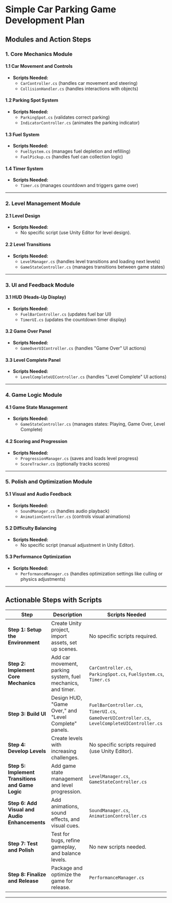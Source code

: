 # Simple Car Parking Game Development Plan

## Modules and Action Steps

### 1. Core Mechanics Module

#### 1.1 Car Movement and Controls
- **Scripts Needed:**
  - `CarController.cs` (handles car movement and steering)
  - `CollisionHandler.cs` (handles interactions with objects)

#### 1.2 Parking Spot System
- **Scripts Needed:**
  - `ParkingSpot.cs` (validates correct parking)
  - `IndicatorController.cs` (animates the parking indicator)

#### 1.3 Fuel System
- **Scripts Needed:**
  - `FuelSystem.cs` (manages fuel depletion and refilling)
  - `FuelPickup.cs` (handles fuel can collection logic)

#### 1.4 Timer System
- **Scripts Needed:**
  - `Timer.cs` (manages countdown and triggers game over)

---

### 2. Level Management Module

#### 2.1 Level Design
- **Scripts Needed:**
  - No specific script (use Unity Editor for level design).

#### 2.2 Level Transitions
- **Scripts Needed:**
  - `LevelManager.cs` (handles level transitions and loading next levels)
  - `GameStateController.cs` (manages transitions between game states)

---

### 3. UI and Feedback Module

#### 3.1 HUD (Heads-Up Display)
- **Scripts Needed:**
  - `FuelBarController.cs` (updates fuel bar UI)
  - `TimerUI.cs` (updates the countdown timer display)

#### 3.2 Game Over Panel
- **Scripts Needed:**
  - `GameOverUIController.cs` (handles "Game Over" UI actions)

#### 3.3 Level Complete Panel
- **Scripts Needed:**
  - `LevelCompleteUIController.cs` (handles "Level Complete" UI actions)

---

### 4. Game Logic Module

#### 4.1 Game State Management
- **Scripts Needed:**
  - `GameStateController.cs` (manages states: Playing, Game Over, Level Complete)

#### 4.2 Scoring and Progression
- **Scripts Needed:**
  - `ProgressionManager.cs` (saves and loads level progress)
  - `ScoreTracker.cs` (optionally tracks scores)

---

### 5. Polish and Optimization Module

#### 5.1 Visual and Audio Feedback
- **Scripts Needed:**
  - `SoundManager.cs` (handles audio playback)
  - `AnimationController.cs` (controls visual animations)

#### 5.2 Difficulty Balancing
- **Scripts Needed:**
  - No specific script (manual adjustment in Unity Editor).

#### 5.3 Performance Optimization
- **Scripts Needed:**
  - `PerformanceManager.cs` (handles optimization settings like culling or physics adjustments)

---

## Actionable Steps with Scripts

| **Step**                     | **Description**                                                                 | **Scripts Needed**                              |
|-------------------------------|---------------------------------------------------------------------------------|------------------------------------------------|
| **Step 1: Setup the Environment** | Create Unity project, import assets, set up scenes.                              | No specific scripts required.                  |
| **Step 2: Implement Core Mechanics** | Add car movement, parking system, fuel mechanics, and timer.                  | `CarController.cs`, `ParkingSpot.cs`, `FuelSystem.cs`, `Timer.cs` |
| **Step 3: Build UI**           | Design HUD, "Game Over," and "Level Complete" panels.                           | `FuelBarController.cs`, `TimerUI.cs`, `GameOverUIController.cs`, `LevelCompleteUIController.cs` |
| **Step 4: Develop Levels**     | Create levels with increasing challenges.                                       | No specific scripts required (use Unity Editor). |
| **Step 5: Implement Transitions and Game Logic** | Add game state management and level progression.                               | `LevelManager.cs`, `GameStateController.cs`     |
| **Step 6: Add Visual and Audio Enhancements** | Add animations, sound effects, and visual cues.                              | `SoundManager.cs`, `AnimationController.cs`     |
| **Step 7: Test and Polish**    | Test for bugs, refine gameplay, and balance levels.                             | No new scripts needed.                         |
| **Step 8: Finalize and Release** | Package and optimize the game for release.                                     | `PerformanceManager.cs`                        |

---


